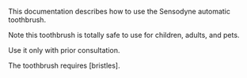 This documentation describes how to use the Sensodyne automatic toothbrush.

Note this toothbrush is totally safe to use for children, adults, and pets.

Use it only with prior consultation.

The toothbrush requires [bristles].